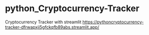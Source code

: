 # python_Cryptocurrency-Tracker
Cryptocurrency Tracker with streamlit
https://pythoncryptocurrency-tracker-dfrwapxji5gfckqfb89abs.streamlit.app/

